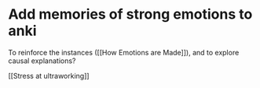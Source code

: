 # Add memories of strong emotions to anki
To reinforce the instances ([[How Emotions are Made]]), and to explore causal explanations?

[[Stress at ultraworking]]

<!-- #p1 -->

<!-- {BearID:9D6F62DE-0D57-4500-985D-A2A57A8CBB51-4858-00000269E7FB32C9} -->
